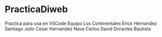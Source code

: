 # PracticaDiweb
Practica para usa en VSCode
Equipo Los Continentales
Erick Hernandez Santiago
Julio Cesar Hernandez Nava
Carlos David Dorantes Bautista